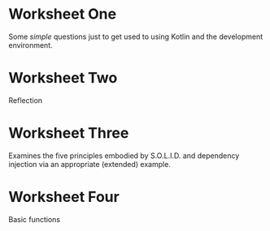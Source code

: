 # Worksheet One 
Some *simple* questions just to get used to using Kotlin and the development environment.

# Worksheet Two
Reflection

# Worksheet Three 
Examines the five principles embodied by S.O.L.I.D. and dependency injection via an appropriate (extended) example.

# Worksheet Four
Basic functions
